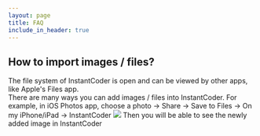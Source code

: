 ```yaml
---
layout: page
title: FAQ
include_in_header: true
---
```


## How to import images / files?

The file system of InstantCoder is open and can be viewed by other apps, like Apple's Files app.   
There are many ways you can add images / files into InstantCoder. 
For example, in iOS Photos app, choose a photo -> Share -> Save to Files -> On my iPhone/iPad -> InstantCoder
![](/InstantCoder/assets/images/import-image.png)
Then you will be able to see the newly added image in InstantCoder
